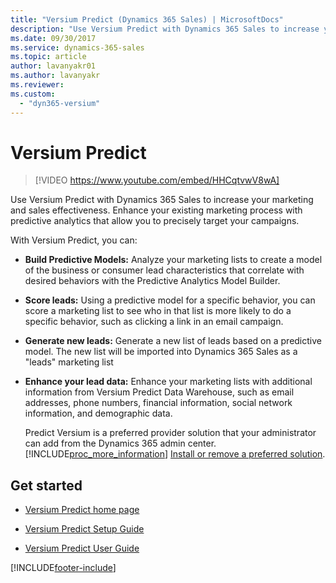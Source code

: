 ```yaml
---
title: "Versium Predict (Dynamics 365 Sales) | MicrosoftDocs"
description: "Use Versium Predict with Dynamics 365 Sales to increase your marketing and sales effectiveness using predictive analytics to precisely target your campaigns."
ms.date: 09/30/2017
ms.service: dynamics-365-sales
ms.topic: article
author: lavanyakr01
ms.author: lavanyakr
ms.reviewer: 
ms.custom: 
  - "dyn365-versium"
---
```


# Versium Predict

> [!VIDEO https://www.youtube.com/embed/HHCqtvwV8wA]

Use Versium Predict with Dynamics 365 Sales to increase your marketing and sales effectiveness. Enhance your existing marketing process with predictive analytics that allow you to precisely target your campaigns.

 With Versium Predict, you can:

- **Build Predictive Models:** Analyze your marketing lists to create a model of the business or consumer lead characteristics that correlate with desired behaviors with the Predictive Analytics Model Builder.

- **Score leads:** Using a predictive model for a specific behavior, you can score a marketing list to see who in that list is more likely to do a specific behavior, such as clicking a link in an email campaign.

- **Generate new leads:**  Generate a new list of leads based on a predictive model. The new list will be imported into Dynamics 365 Sales as a "leads" marketing list

- **Enhance your lead data:** Enhance your marketing lists with additional information from  Versium Predict Data Warehouse, such as email addresses, phone numbers, financial information, social network information, and demographic data.

  Predict Versium is a preferred provider solution that your administrator can add from the Dynamics 365 admin center. [!INCLUDE[proc_more_information](../includes/proc-more-information.md)] [Install or remove a preferred solution](/power-platform/admin/install-remove-preferred-solution).

## Get started

- [Versium Predict home page](https://versium.com/predict)

- [Versium Predict Setup Guide](https://query.prod.cms.rt.microsoft.com/cms/api/am/binary/RWASsk)

- [Versium Predict User Guide](https://query.prod.cms.rt.microsoft.com/cms/api/am/binary/RE5aXeL)


[!INCLUDE[footer-include](../includes/footer-banner.md)]
